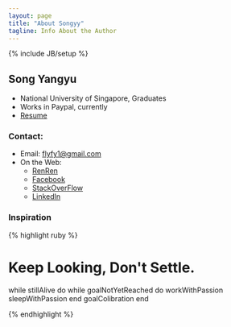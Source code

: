 ```yaml
---
layout: page
title: "About Songyy"
tagline: Info About the Author
---
```

{% include JB/setup %}

## Song Yangyu

* National University of Singapore, Graduates
* Works in Paypal, currently
* [Resume](https://github.com/flyfy1/resume/blob/master/resume.pdf?raw=true)

### Contact:
* Email: <flyfy1@gmail.com>
* On the Web:
  - [RenRen](http://www.renren.com/251249960)
  - [Facebook](http://www.facebook.com/flyfy1)
  - [StackOverFlow](http://stackoverflow.com/users/799550/songyy)
  - [LinkedIn](http://www.linkedin.com/profile/view?id=74008868)

### Inspiration

{% highlight ruby %}

# Keep Looking, Don't Settle.
while stillAlive do
  while goalNotYetReached do
    workWithPassion
    sleepWithPassion
  end
  goalColibration
end

{% endhighlight %}
